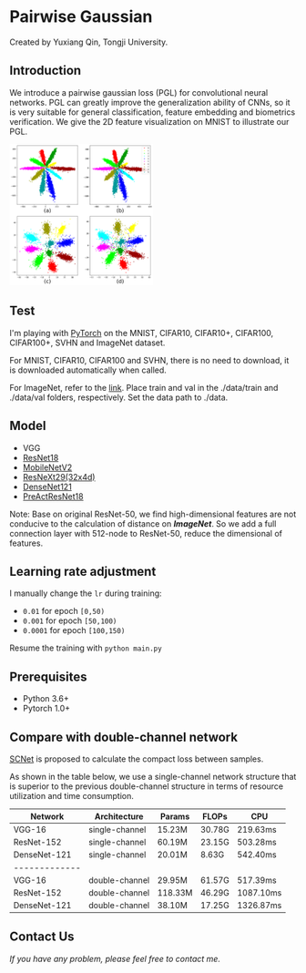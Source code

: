 # Pairwise Gaussian 

Created by Yuxiang Qin, Tongji University.

## Introduction

We introduce a pairwise gaussian loss (PGL) for convolutional neural networks. PGL can greatly improve the generalization ability of CNNs, so it is very suitable for general classification, feature embedding and biometrics verification. We give the 2D feature visualization on MNIST to illustrate our PGL.

<img src="image/Softmax_vs_Gloss.png" width="50%" height="50%">

## Test

I'm playing with [PyTorch](http://pytorch.org/) on the MNIST, CIFAR10, CIFAR10+,
 CIFAR100, CIFAR100+, SVHN and ImageNet dataset.
 
For MNIST, CIFAR10, CIFAR100 and SVHN, there is no need to download, it is downloaded automatically when called.

For ImageNet, refer to the [link](https://github.com/ccq1n/pytorch_model_integration). Place train and val in the
./data/train and ./data/val folders, respectively. Set the data path to ./data.

## Model
- VGG
- [ResNet18](https://arxiv.org/abs/1512.03385) 
- [MobileNetV2](https://arxiv.org/abs/1801.04381) 
- [ResNeXt29(32x4d)](https://arxiv.org/abs/1611.05431) 
- [DenseNet121](https://arxiv.org/abs/1608.06993) 
- [PreActResNet18](https://arxiv.org/abs/1603.05027) 

Note: Base on original ResNet-50, we find high-dimensional features are not conducive to the calculation of
 distance on _**ImageNet**_. So we add a full connection layer with 512-node to ResNet-50, reduce the dimensional of features.

## Learning rate adjustment
I manually change the `lr` during training:
- `0.01` for epoch `[0,50)`
- `0.001` for epoch `[50,100)`
- `0.0001` for epoch `[100,150)`

Resume the training with `python main.py`
## Prerequisites
- Python 3.6+
- Pytorch 1.0+

## Compare with double-channel network
[SCNet](https://www.researchgate.net/profile/Yimin_Luo2/publication/330708746_Separability_and_Compactness_Network_for_Image_Recognition_and_Superresolution/links/5c51e814a6fdccd6b5d4f2b1/Separability-and-Compactness-Network-for-Image-Recognition-and-Superresolution.pdf) is proposed 
to calculate the compact loss between samples.

As shown in the table below, we use a single-channel network structure that is superior to the previous double-channel structure in terms of resource utilization and time consumption.

| Network       | Architecture   | Params  | FLOPs   | CPU       |   
| ------------- | -------------- | ------- | ------- | --------- | 
| VGG-16        | single-channel | 15.23M  | 30.78G  | 219.63ms  |
| ResNet-152    | single-channel | 60.19M  | 23.15G  | 503.28ms  |
| DenseNet-121  | single-channel | 20.01M  | 8.63G   | 542.40ms  |
| ------------- |
| VGG-16        | double-channel | 29.95M  | 61.57G  | 517.39ms  |
| ResNet-152    | double-channel | 118.33M | 46.29G  | 1087.10ms |
| DenseNet-121  | double-channel | 38.10M  | 17.25G  | 1326.87ms |

## Contact Us

_If you have any problem, please feel free to contact me._
